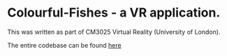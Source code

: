 # Colourful-Fishes - a VR application. 

This was written as part of CM3025 Virtual Reality (University of London). 

The entire codebase can be found [here](https://gitlab.com/HedonisticOpportunist/colorful-fishes)
